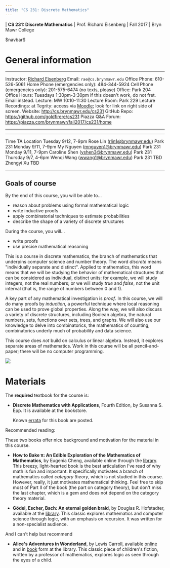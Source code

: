 ```yaml
---
title: "CS 231: Discrete Mathematics"
---
```


<div id="header">

| **CS 231: Discrete Mathematics**
| Prof. Richard Eisenberg
| Fall 2017
| Bryn Mawr College

</div>

\$navbar\$

General information
===================

<div id="info_table">

----------------------         -----------------------------------------------------------------------------------------------------------------------------------------
Instructor:                    [Richard Eisenberg](http://cs.brynmawr.edu/~rae)
Email:                         `rae@cs.brynmawr.edu`
Office Phone:                  610-526-5061
Home Phone (emergencies only): 484-344-5924
Cell Phone (emergencies only): 201-575-6474 (no texts, please)
Office:                        Park 204
Office Hours:                  Tuesdays 1:30pm-3:30pm
                               If this doesn't work, do not fret. Email instead.
<span class="strut" />
Lecture:                       MW 10:10-11:30
Lecture Room:                  Park 229
Lecture Recordings:            at Tegrity: access via [Moodle](https://moodle.brynmawr.edu/course/view.php?id=219); look for link on right side of screen.
Website:                       <http://cs.brynmawr.edu/cs231>
GitHub Repo:                   <https://github.com/goldfirere/cs231>
Piazza Q&A Forum:              <https://piazza.com/brynmawr/fall2017/cs231/home>
----------------------         -----------------------------------------------------------------------------------------------------------------------------------------
</div>

<div id="ta_hours">

--------------------           ---------------------------------------       ----------------------
Time                           TA                                            Location
Tuesday 9/12, 7-9pm            Rose Lin (<rlin1@brynmawr.edu>)               Park 231
Monday 9/11, 7-9pm             My Nguyen (<mnguyen1@brynmawr.edu>)           Park 231
Monday 9/11, 7-9pm             Caroline Shen (<yshen3@brynmawr.edu>)         Park 231
Thursday 9/7, 4-6pm            Wenqi Wang (<wwang1@brynmawr.edu>)            Park 231
TBD                            Zhengyi Xu                                    TBD
--------------------           ---------------------------------------       ----------------------
</div>


Goals of course
---------------

<div id="goals">

By the end of this course, you will be able to...

* reason about problems using formal mathematical logic
* write inductive proofs
* apply combinatorial techniques to estimate probabilities
* describe the shape of a variety of discrete structures

During the course, you will...

* write proofs
* use precise mathematical reasoning

</div>

This is a course in discrete mathematics, the branch of mathematics
that underpins computer science and number theory. The word *discrete*
means "individually separate and distinct". Applied to mathematics, this
word means that we will be studying the behavior of mathematical structures
that can be considered as individual, distinct units: for example, we
will study integers, not the real numbers; or we will study *true* and
*false*, not the unit interval (that is, the range of numbers between 0
and 1).

A key part of any mathematical investigation is *proof*. In this course,
we will do many proofs by *induction*, a powerful technique where local
reasoning can be used to prove global properties. Along the way, we will
also discuss a variety of discrete structures, including Boolean algebra,
the natural numbers, sets, functions over sets, trees, and graphs.
We will also use our knowledge to delve into combinatorics, the mathematics
of counting; combinatorics underly much of probability and data science.

This course does *not* build on calculus or linear algebra. Instead, it
explores separate areas of mathematics. Work in this course will be all
pencil-and-paper; there will be no computer programming.

<img id="textbook" src="images/textbook.jpg" />

Materials
=========

<div id="materials">

The **required** textbook for the course is:

* **Discrete Mathematics with Applications**, Fourth Edition, by Susanna S. Epp. It is available at the bookstore.

  Known [errata](http://condor.depaul.edu/sepp/DMwA4e.htm) for this book are posted.

Recommended reading:

These two books offer nice background and motivation for the material in this course.

* **How to Bake &pi;: An Edible Exploration of the Mathematics of
    Mathematics**, by Eugenia Cheng, available online through the [library](https://catalog.tricolib.brynmawr.edu/find/Record/.b4495405). This breezy,
    light-hearted book is the best articulation I've read of why math is fun
    and important. It specifically motivates a branch of mathematics called
    *category theory*, which is not studied in this course. However, really,
    it just motivates mathematical thinking. Feel free to skip most of Part II of
    the book (the part on category theory), but don't miss the last chapter, which
    is a gem and does not depend on the category theory material.

* **G&ouml;del, Escher, Bach: An eternal golden braid**, by Douglas R. Hofstadter, available
at the [library](https://catalog.tricolib.brynmawr.edu/find/Record/.b1996022). This classic
explores mathematics and computer science through logic, with an emphasis on recursion. It
was written for a non-specialist audience.

And I can't help but recommend

* **Alice's Adventures in Wonderland**, by Lewis Carroll, available [online](https://catalog.tricolib.brynmawr.edu/find/Record/.b3921547) and in [book](https://catalog.tricolib.brynmawr.edu/find/Record/.b1341876) form at the library. This classic piece of children's fiction, written by
a professor of mathematics, explores logic as seen through the eyes of a child.

</div>

[mailing-list]: mailto:cs231-fa17@lists.cs.brynmawr.edu

